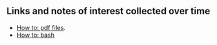 
## Links and notes of interest collected over time

- [How to: pdf files](./page_pdf.html).
- [How to: bash](./page_bash.html)

 

